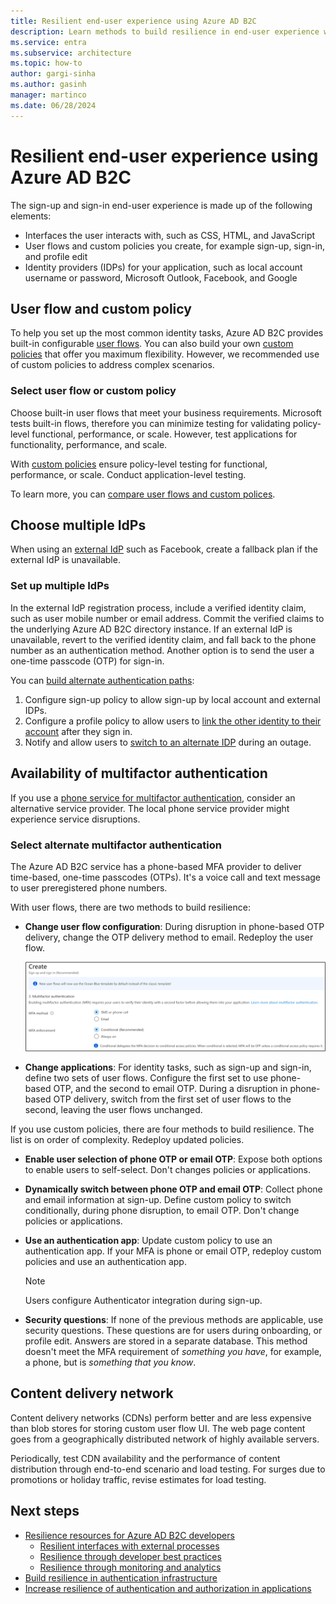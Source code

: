 ```yaml
---
title: Resilient end-user experience using Azure AD B2C
description: Learn methods to build resilience in end-user experience with Azure AD B2C
ms.service: entra
ms.subservice: architecture
ms.topic: how-to
author: gargi-sinha
ms.author: gasinh
manager: martinco
ms.date: 06/28/2024
---
```


# Resilient end-user experience using Azure AD B2C

The sign-up and sign-in end-user experience is made up of the following elements:

- Interfaces the user interacts with, such as CSS, HTML, and JavaScript
- User flows and custom policies you create, for example sign-up, sign-in, and profile edit
- Identity providers (IDPs) for your application, such as local account username or password, Microsoft Outlook, Facebook, and Google

## User flow and custom policy  

To help you set up the most common identity tasks, Azure AD B2C provides built-in configurable [user flows](/azure/active-directory-b2c/user-flow-overview). You can also build your own [custom policies](/azure/active-directory-b2c/custom-policy-overview) that offer you maximum flexibility. However, we recommended use of custom policies to address complex scenarios.

### Select user flow or custom policy

Choose built-in user flows that meet your business requirements. Microsoft tests built-in flows, therefore you can minimize testing for validating policy-level functional, performance, or scale. However, test applications for functionality, performance, and scale.

With [custom policies](/azure/active-directory-b2c/user-flow-overview) ensure policy-level testing for functional, performance, or scale. Conduct application-level testing.

To learn more, you can [compare user flows and custom polices](/azure/active-directory-b2c/user-flow-overview#comparing-user-flows-and-custom-policies).

## Choose multiple IdPs

When using an [external IdP](/azure/active-directory-b2c/add-identity-provider) such as Facebook, create a fallback plan if the external IdP is unavailable.

### Set up multiple IdPs

In the external IdP registration process, include a verified identity claim, such as user mobile number or email address. Commit the verified claims to the underlying Azure AD B2C directory instance. If an external IdP is unavailable, revert to the verified identity claim, and fall back to the phone number as an authentication method. Another option is to send the user a one-time passcode (OTP) for sign-in.

You can [build alternate authentication paths](https://github.com/azure-ad-b2c/samples/tree/master/policies/idps-filter):

 1. Configure sign-up policy to allow sign-up by local account and external IDPs.
 2. Configure a profile policy to allow users to [link the other identity to their account](https://github.com/Azure-Samples/active-directory-b2c-advanced-policies/tree/master/account-linking) after they sign in.
 3. Notify and allow users to [switch to an alternate IDP](/azure/active-directory-b2c/customize-ui-with-html#configure-dynamic-custom-page-content-uri) during an outage.

## Availability of multifactor authentication

If you use a [phone service for multifactor authentication](/azure/active-directory-b2c/phone-authentication-user-flows), consider an alternative service provider. The local phone service provider might experience service disruptions.

### Select alternate multifactor authentication 

The Azure AD B2C service has a phone-based MFA provider to deliver time-based, one-time passcodes (OTPs). It's a voice call and text message to user preregistered phone numbers.

With user flows, there are two methods to build resilience:

- **Change user flow configuration**: During disruption in phone-based OTP delivery, change the OTP delivery method to email. Redeploy the user flow.

   ![Screenshot of user sign-in and sign-up.](media/resilient-end-user-experiences/create-sign-in.png)

- **Change applications**: For identity tasks, such as sign-up and sign-in, define two sets of user flows. Configure the first set to use phone-based OTP, and the second to email OTP. During a disruption in phone-based OTP delivery, switch from the first set of user flows to the second, leaving the user flows unchanged.  

If you use custom policies, there are four methods to build resilience. The list is on order of complexity. Redeploy updated policies.

- **Enable user selection of phone OTP or email OTP**: Expose both options to enable users to self-select. Don't changes policies or applications.
- **Dynamically switch between phone OTP and email OTP**:  Collect phone and email information at sign-up. Define custom policy to switch conditionally, during phone disruption, to email OTP. Don't change policies or applications.
- **Use an authentication app**: Update custom policy to use an authentication app. If your MFA is phone or email OTP, redeploy custom policies and use an authentication app.

   >[!Note]
   >Users configure Authenticator integration during sign-up.

- **Security questions**: If none of the previous methods are applicable, use security questions. These questions are for users during onboarding, or profile edit. Answers are stored in a separate database. This method doesn't meet the MFA requirement of *something you have*, for example, a phone, but is *something that you know*.

## Content delivery network

Content delivery networks (CDNs) perform better and are less expensive than blob stores for storing custom user flow UI. The web page content goes from a geographically distributed network of highly available servers.  

Periodically, test CDN availability and the performance of content distribution through end-to-end scenario and load testing. For surges due to promotions or holiday traffic, revise estimates for load testing.
  
## Next steps

- [Resilience resources for Azure AD B2C developers](resilience-b2c.md)
  - [Resilient interfaces with external processes](resilient-external-processes.md)
  - [Resilience through developer best practices](resilience-b2c-developer-best-practices.md)
  - [Resilience through monitoring and analytics](resilience-with-monitoring-alerting.md)
- [Build resilience in authentication infrastructure](resilience-in-infrastructure.md)
- [Increase resilience of authentication and authorization in applications](resilience-app-development-overview.md)
